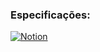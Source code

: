### Especificações:
[![Notion](https://img.shields.io/static/v1?label=&message=NOTION&color=black&style=for-the-badge&logo=NOTION)](https://secretive-bone-168.notion.site/Prog-pratica-046e1488305e48209a72c55f67f5add9?pvs=4)
